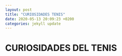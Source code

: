 ```yaml
---
layout: post
title: "CURIOSIDADES TENIS"
date: 2020-05-13 20:09:23 +0200
categories: jekyll update
---
```


# CURIOSIDADES DEL TENIS
